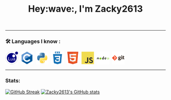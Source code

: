 <h1 align=center> Hey:wave:, I'm Zacky2613 </h1>

<div align=center>
    <img src="https://komarev.com/ghpvc/?username=Zacky2613&style=flat-square&color=blue" alt=""/>
</div>

---

### :hammer_and_wrench: Languages I know :
<div>
    <img src="https://github.com/devicons/devicon/blob/master/icons/lua/lua-original-wordmark.svg"  title="Lua" alt="Lua" width="40" height="40"/>&nbsp;
    <img src="https://github.com/devicons/devicon/blob/master/icons/c/c-original.svg"  title="C" alt="C" width="40" height="40"/>&nbsp;
    <img src="https://github.com/devicons/devicon/blob/master/icons/python/python-original.svg"  title="Python" alt="Python" width="40" height="40"/>&nbsp;
    <img src="https://github.com/devicons/devicon/blob/master/icons/css3/css3-plain-wordmark.svg"  title="CSS3" alt="CSS" width="40" height="40"/>&nbsp;
    <img src="https://github.com/devicons/devicon/blob/master/icons/html5/html5-original.svg" title="HTML5" alt="HTML" width="40" height="40"/>&nbsp;
    <img src="https://github.com/devicons/devicon/blob/master/icons/javascript/javascript-original.svg" title="JavaScript" alt="JavaScript" width="40" height="40"/>&nbsp;
    <img src="https://github.com/devicons/devicon/blob/master/icons/nodejs/nodejs-original-wordmark.svg" title="NodeJS" alt="NodeJS" width="40" height="40"/>&nbsp;
    <img src="https://github.com/devicons/devicon/blob/master/icons/git/git-original-wordmark.svg" title="Git" **alt="Git" width="40" height="40"/>
</div>

---

### Stats:
[![GitHub Streak](https://github-readme-streak-stats.herokuapp.com?user=Zacky2613&theme=dark)](https://git.io/streak-stats)
[![Zacky2613's GitHub stats](https://github-readme-stats.vercel.app/api?username=Zacky2613&show_icons=true&theme=dark&count_private=true)](https://github.com/anuraghazra/github-readme-stats)
